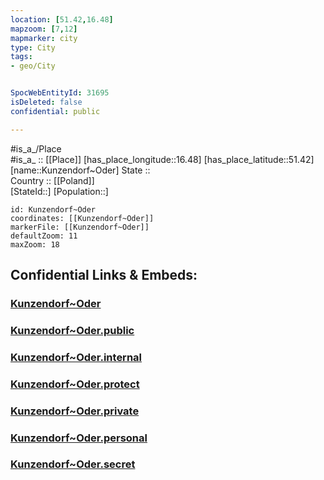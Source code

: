 ```yaml
---
location: [51.42,16.48] 
mapzoom: [7,12] 
mapmarker: city 
type: City
tags:
- geo/City


SpocWebEntityId: 31695
isDeleted: false
confidential: public

---
```

#is_a_/Place  
#is_a_ :: [[Place]] 
[has_place_longitude::16.48] 
[has_place_latitude::51.42] 
[name::Kunzendorf~Oder] 
State ::  
Country :: [[Poland]]  
[StateId::] 
[Population::] 



```leaflet
id: Kunzendorf~Oder
coordinates: [[Kunzendorf~Oder]] 
markerFile: [[Kunzendorf~Oder]] 
defaultZoom: 11 
maxZoom: 18
```


## Confidential Links & Embeds: 

### [Kunzendorf~Oder](/_Standards/Earth/Continent/Europe/Europe~East/Poland/Provinces~Poland/Lower_Silesian/City/Kunzendorf~Oder.md) 

### [Kunzendorf~Oder.public](/_public/Earth/Continent/Europe/Europe~East/Poland/Provinces~Poland/Lower_Silesian/City/Kunzendorf~Oder.public.md) 

### [Kunzendorf~Oder.internal](/_internal/Earth/Continent/Europe/Europe~East/Poland/Provinces~Poland/Lower_Silesian/City/Kunzendorf~Oder.internal.md) 

### [Kunzendorf~Oder.protect](/_protect/Earth/Continent/Europe/Europe~East/Poland/Provinces~Poland/Lower_Silesian/City/Kunzendorf~Oder.protect.md) 

### [Kunzendorf~Oder.private](/_private/Earth/Continent/Europe/Europe~East/Poland/Provinces~Poland/Lower_Silesian/City/Kunzendorf~Oder.private.md) 

### [Kunzendorf~Oder.personal](/_personal/Earth/Continent/Europe/Europe~East/Poland/Provinces~Poland/Lower_Silesian/City/Kunzendorf~Oder.personal.md) 

### [Kunzendorf~Oder.secret](/_secret/Earth/Continent/Europe/Europe~East/Poland/Provinces~Poland/Lower_Silesian/City/Kunzendorf~Oder.secret.md)

